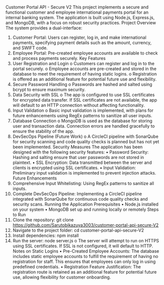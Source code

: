 Customer Portal API - Secure V2
This project implements a secure and functional customer and employee international payments portal for an internal banking system. The application is built using Node.js, Express.js, and MongoDB, with a focus on robust security practices.
Project Overview
The system provides a dual-interface:
1.	Customer Portal: Users can register, log in, and make international payments, specifying payment details such as the amount, currency, and SWIFT code.
2.	Employee Portal: Pre-created employee accounts are available to check and process payments securely.
Key Features
1.	User Registration and Login
o	Customers can register and log in to the portal securely.
o	Employee accounts are pre-created and stored in the database to meet the requirement of having static logins.
o	Registration is offered as an additional feature for potential future use and flexibility.
2.	Secure Password Handling
o	Passwords are hashed and salted using bcrypt to ensure maximum security.
3.	Data Security with SSL
o	The app is configured to use SSL certificates for encrypted data transfer. If SSL certificates are not available, the app will default to an HTTP connection without affecting functionality.
4.	Input Validation
o	Basic input validation is implemented, with plans for future enhancements using RegEx patterns to sanitize all user inputs.
5.	Database Connection
o	MongoDB is used as the database for storing user and transaction data. Connection errors are handled gracefully to ensure the stability of the app.
6.	DevSecOps Pipeline (Future Work)
o	A CircleCI pipeline with SonarQube for security scanning and code quality checks is planned but has not yet been implemented.
Security Measures
The application has been designed with the following security features:
•	Password Security: Hashing and salting ensure that user passwords are not stored in plaintext.
•	SSL Encryption: Data transmitted between the server and clients is encrypted using SSL certificates.
•	Input Validation: Preliminary input validation is implemented to prevent injection attacks.
Future Enhancements
1.	Comprehensive Input Whitelisting: Using RegEx patterns to sanitize all inputs.
2.	Complete DevSecOps Pipeline: Implementing a CircleCI pipeline integrated with SonarQube for continuous code quality checks and security scans.
Running the Application
Prerequisites
•	Node.js installed on your system
•	MongoDB set up and running locally or remotely
Steps to Run
1.	Clone the repository:
git clone https://github.com/Sarutobikazuya3003/customer-portal-api-secure-V2
2.	Navigate to the project folder:
cd customer-portal-api-secure-V2
3.	Install dependencies:
npm install
4.	Run the server:
node server.js
o	The server will attempt to run on HTTPS using SSL certificates. If SSL is not configured, it will default to HTTP.
Notes on Static Logins
•	Pre-Created Employee Accounts: The database includes static employee accounts to fulfill the requirement of having no registration for staff. This ensures that employees can only log in using predefined credentials.
•	Registration Feature Justification: The registration route is retained as an additional feature for potential future use, allowing flexibility for customer onboarding.

